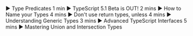 ▶️
Type Predicates
1 min
▶️
TypeScript 5.1 Beta is OUT!
2 mins
▶️
How to Name your Types
4 mins
▶️
Don't use return types, unless
4 mins
▶️
Understanding Generic Types
3 mins
▶️
Advanced TypeScript Interfaces
5 mins
▶️
Mastering Union and Intersection Types